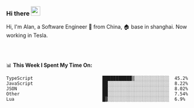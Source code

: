 ### Hi there <img src="https://media.giphy.com/media/hvRJCLFzcasrR4ia7z/giphy.gif" width="25px">

<!-- ![visitors](https://visitor-badge.glitch.me/badge?page_id=dislfyer.dislfyer) -->

Hi, I'm Alan, a Software Engineer 🚀 from China, 🏠 base in shanghai. Now working in Tesla.

<br/>
<br/>

📊 **This Week I Spent My Time On:**


<!--START_SECTION:waka-->

```text
TypeScript                          ███████████▒░░░░░░░░░░░░░  45.2%
JavaScript                          ██░░░░░░░░░░░░░░░░░░░░░░░  8.22%
JSON                                ██░░░░░░░░░░░░░░░░░░░░░░░  8.02%
Other                               ██░░░░░░░░░░░░░░░░░░░░░░░  7.54%
Lua                                 █▓░░░░░░░░░░░░░░░░░░░░░░░  6.9%
```

<!--END_SECTION:waka-->

<!--
**About Me:**
 -->
